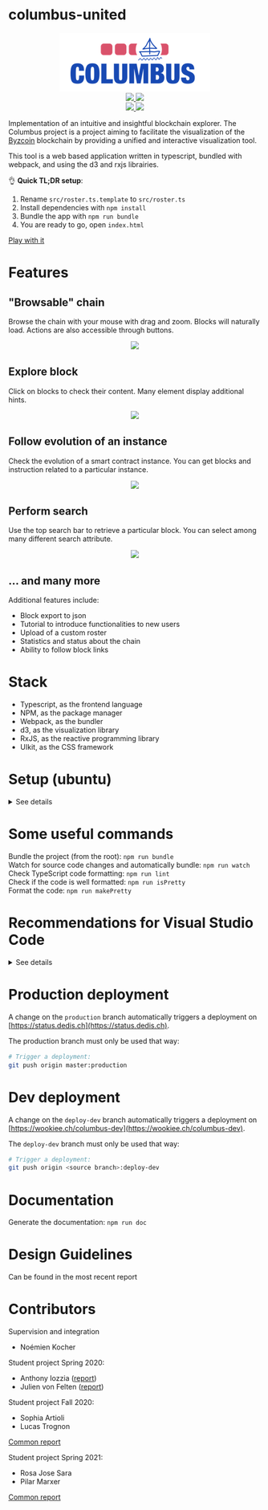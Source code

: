 # columbus-united

<div align="center">
    <img src="assets/logo-color-small.png">
</div>

<div align="center">
  <a href="https://github.com/c4dt/columbus-united/actions?query=workflow%3A%22Wookiee+deployment%22">
    <img src="https://github.com/c4dt/columbus-united/workflows/Wookiee%20deployment/badge.svg?branch=production">
  </a>
  <a href="https://github.com/c4dt/columbus-united/actions?query=workflow%3A%22Wookiee+DEV+deployment%22">
    <img src="https://github.com/c4dt/columbus-united/workflows/Wookiee%20DEV%20deployment/badge.svg">
  </a>
  <br/>
  <a href="https://github.com/c4dt/columbus-united/actions?query=workflow%3APrettier">
    <img src="https://github.com/c4dt/columbus-united/workflows/Prettier/badge.svg">
  </a>
  <a href="https://github.com/c4dt/columbus-united/actions?query=workflow%3A%22Quality+checking">
    <img src="https://github.com/c4dt/columbus-united/workflows/Quality%20checking/badge.svg">
  </a>
</div>

Implementation of an intuitive and insightful blockchain explorer. The Columbus
project is a project aiming to facilitate the visualization of the
[Byzcoin](https://github.com/dedis/cothority/tree/master/byzcoin) blockchain by
providing a unified and interactive visualization tool.

This tool is a web based application written in typescript, bundled with
webpack, and using the d3 and rxjs librairies.

👌 **Quick TL;DR setup**:

1) Rename `src/roster.ts.template` to `src/roster.ts`
2) Install dependencies with `npm install`
3) Bundle the app with `npm run bundle`
4) You are ready to go, open `index.html`

[Play with it](https://wookiee.ch/columbus/)

# Features

## "Browsable" chain

Browse the chain with your mouse with drag and zoom. Blocks will naturally load.
Actions are also accessible through buttons.

<div align="center">
    <img src="docs/assets/feature1.gif">
</div>

## Explore block

Click on blocks to check their content. Many element display additional hints.

<div align="center">
    <img src="docs/assets/feature2.gif">
</div>

## Follow evolution of an instance

Check the evolution of a smart contract instance. You can get blocks and
instruction related to a particular instance.

<div align="center">
    <img src="docs/assets/feature3.gif">
</div>

## Perform search

Use the top search bar to retrieve a particular block. You can select among many
different search attribute.

<div align="center">
    <img src="docs/assets/feature4.gif">
</div>

## ... and many more

Additional features include:

- Block export to json
- Tutorial to introduce functionalities to new users
- Upload of a custom roster
- Statistics and status about the chain
- Ability to follow block links

# Stack

- Typescript, as the frontend language
- NPM, as the package manager
- Webpack, as the bundler
- d3, as the visualization library
- RxJS, as the reactive programming library
- UIkit, as the CSS framework

# Setup (ubuntu)

<details>
  <summary>See details</summary>

Install nodejs and npm:

```bash
sudo apt-get install nodejs
sudo apt-get install npm
```

Rename `src/roster.ts.template` to `src/roster.ts`. By default it uses the DEDIS
roster.

Otherwise, follow instructions in the next section to run a local conode and get
a local roster configuration.

Finally, install dependencies with `npm install`.  

You are ready to use the app: bundle it with `npm run bundle` and open
`index.html`.

## If you need to run a local blockchain

If you are developing on Columbus you will need to use a local blockchain in
order to avoid over-loading a node running the production blockchain.

Download and extract the latest binaries from
https://github.com/c4dt/byzcoin/releases. Choose the folder corresponding to
your environment (only Mac and Linux is supported) and run the `byzcoin` binary
in "proxy" mode. You need to provide an existing database. You can download a
cached database reflecting the production data at
[https://demo.c4dt.org/omniledger/cached.db](https://demo.c4dt.org/omniledger/cached.db).

Then, run the node in "proxy" mode with :

```
./byzcoin proxy <MY_DATABASE.db>
```

That's it ! This will run a node listening on 127.0.0.1:7771.

You can stop it with <kbd>ctrl</kbd> + <kbd>C</kbd>.

There are additional options that you can spot with `./byzcoin proxy -h`.

You can then use the following roster in your `roster.ts`:

```
[[servers]]
  Url = "http://127.0.0.1:7771"
  Suite = "Ed25519"
  Public = "0000000000000000000000000000000000000000000000000000000000000000"
```

</details>

# Some useful commands

Bundle the project (from the root): `npm run bundle`  
Watch for source code changes and automatically bundle: `npm run watch`  
Check TypeScript code formatting: `npm run lint`  
Check if the code is well formatted: `npm run isPretty`  
Format the code: `npm run makePretty`  

# Recommendations for Visual Studio Code

<details>
  <summary>See details</summary>

## Settings

Add vertical lines at columns 80 and 100: `editor.rulers` -> `Edit in settings.json` -> `"editor.rulers": [80,100]`  

## Extensions

### Live Server

Purpose: Automatically refresh the html upon compile  
Install: `ritwickdey.liveserver`  
Use:

* Right click on `index.html`
* `Open with Live Server`

### Prettier - Code formatter

Purpose: Automatically format the code  
Install: `esbenp.prettier-vscode`  
Setup: setting `editor.defaultFormatter` -> select `esbenp.prettier-vscode`  
Use:

* Open Command Palette (`Ctrl+Shift+P`)
* `Format Document`

### TypeScript Hero

Purpose: Automatically organize TypeScript imports  
Install: `rbbit.typescript-hero`  
Use:

* Open Command Palette (`Ctrl+Shift+P`)
* `TS Hero: Organize imports`

### Rewrap

Purpose: Automatically reformat comments to a given line length (default is 80)  
Install: `stkb.rewrap`  
Use:

* Open Command Palette (`Ctrl+Shift+P`)
* `Rewrap Comment / Text`

### Comment Anchor
Purpose: Place anchor tags within comments for easy file & workspace navigation.
Install: `ext install ExodiusStudios.comment-anchors`
Use:

* Use \\\\ANCHOR and \\\\SECTION to delimitate code regions
* Use \\\\TODO, \\\\FIXME to mark specific areas
* Read the documentation for more features

</details>

# Production deployment

A change on the `production` branch automatically triggers a deployment on
[https://status.dedis.ch](https://status.dedis.ch).

The production branch must only be used that way:

```bash
# Trigger a deployment:
git push origin master:production
```

# Dev deployment

A change on the `deploy-dev` branch automatically triggers a deployment on
[https://wookiee.ch/columbus-dev](https://wookiee.ch/columbus-dev).

The `deploy-dev` branch must only be used that way:

```bash
# Trigger a deployment:
git push origin <source branch>:deploy-dev
```

# Documentation

Generate the documentation: `npm run doc`

# Design Guidelines
Can be found in the most recent report  

# Contributors

Supervision and integration

- Noémien Kocher

Student project Spring 2020:

- Anthony Iozzia ([report](https://www.epfl.ch/labs/dedis/wp-content/uploads/2020/06/report-2020-1-Anthony-Iozzia-Columbus-II.pdf))
- Julien von Felten ([report](https://www.epfl.ch/labs/dedis/wp-content/uploads/2020/06/report-2020-1-Julien-von-Felten-Columbus-I.pdf))

Student project Fall 2020:

- Sophia Artioli 
- Lucas Trognon

[Common report](https://www.epfl.ch/labs/dedis/wp-content/uploads/2021/01/report-2020-3-Columbus-Sophia-Artiolis-Lucas-Trognon-Columbus-III.pdf)

Student project Spring 2021:

- Rosa Jose Sara
- Pilar Marxer

[Common report](https://www.epfl.ch/labs/dedis/wp-content/uploads/2021/07/report-2021-1-Pilar-Rosa_Columbus_IV.pdf)
